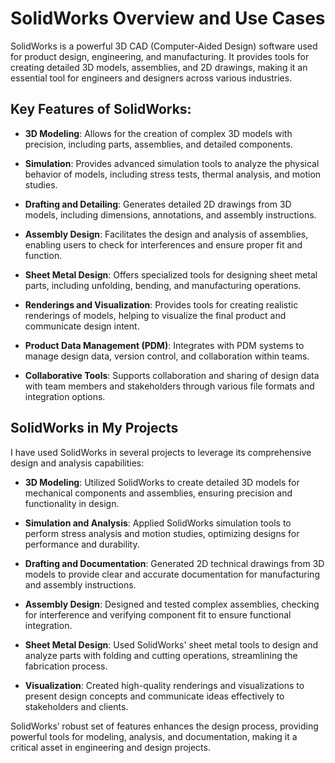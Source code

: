 # SolidWorks Overview and Use Cases

SolidWorks is a powerful 3D CAD (Computer-Aided Design) software used for product design, engineering, and manufacturing. It provides tools for creating detailed 3D models, assemblies, and 2D drawings, making it an essential tool for engineers and designers across various industries.

## Key Features of SolidWorks:

- **3D Modeling**: Allows for the creation of complex 3D models with precision, including parts, assemblies, and detailed components.

- **Simulation**: Provides advanced simulation tools to analyze the physical behavior of models, including stress tests, thermal analysis, and motion studies.

- **Drafting and Detailing**: Generates detailed 2D drawings from 3D models, including dimensions, annotations, and assembly instructions.

- **Assembly Design**: Facilitates the design and analysis of assemblies, enabling users to check for interferences and ensure proper fit and function.

- **Sheet Metal Design**: Offers specialized tools for designing sheet metal parts, including unfolding, bending, and manufacturing operations.

- **Renderings and Visualization**: Provides tools for creating realistic renderings of models, helping to visualize the final product and communicate design intent.

- **Product Data Management (PDM)**: Integrates with PDM systems to manage design data, version control, and collaboration within teams.

- **Collaborative Tools**: Supports collaboration and sharing of design data with team members and stakeholders through various file formats and integration options.

## SolidWorks in My Projects

I have used SolidWorks in several projects to leverage its comprehensive design and analysis capabilities:

- **3D Modeling**: Utilized SolidWorks to create detailed 3D models for mechanical components and assemblies, ensuring precision and functionality in design.

- **Simulation and Analysis**: Applied SolidWorks simulation tools to perform stress analysis and motion studies, optimizing designs for performance and durability.

- **Drafting and Documentation**: Generated 2D technical drawings from 3D models to provide clear and accurate documentation for manufacturing and assembly instructions.

- **Assembly Design**: Designed and tested complex assemblies, checking for interference and verifying component fit to ensure functional integration.

- **Sheet Metal Design**: Used SolidWorks' sheet metal tools to design and analyze parts with folding and cutting operations, streamlining the fabrication process.

- **Visualization**: Created high-quality renderings and visualizations to present design concepts and communicate ideas effectively to stakeholders and clients.

SolidWorks’ robust set of features enhances the design process, providing powerful tools for modeling, analysis, and documentation, making it a critical asset in engineering and design projects.